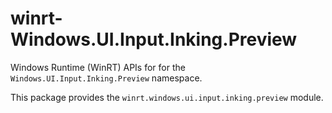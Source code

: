 <!-- warning: Please don't edit this file. It was automatically generated. -->

# winrt-Windows.UI.Input.Inking.Preview

Windows Runtime (WinRT) APIs for for the `Windows.UI.Input.Inking.Preview` namespace.

This package provides the `winrt.windows.ui.input.inking.preview` module.
